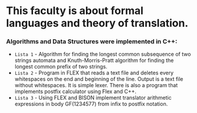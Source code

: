 # This faculty is about formal languages and theory of translation.  

### Algorithms and Data Structures were implemented in C++:   
* `Lista 1` -  Algorithm for finding the longest common subsequence of two strings automata and Knuth-Morris-Pratt algorithm for finding the longest common prefix of two strings.  
* `Lista 2` -  Program in FLEX that reads a text file and deletes every whitespaces on the end and beginning of the line.  Output is a text file without whitespaces. It is simple lexer. There is also a program that implements postfix calculator using Flex and C++.  
* `Lista 3` - Using FLEX and BISON implement translator arithmetic expressions in body GF(1234577) from infix to postfix notation. 